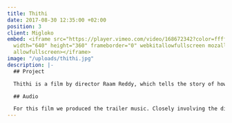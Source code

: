 ```yaml
---
title: Thithi
date: 2017-08-30 12:35:00 +02:00
position: 3
client: Migloko
embed: <iframe src="https://player.vimeo.com/video/168672342?color=ffffff&title=0&byline=0&portrait=0"
  width="640" height="360" frameborder="0" webkitallowfullscreen mozallowfullscreen
  allowfullscreen></iframe>
image: "/uploads/thithi.jpg"
description: |-
  ## Project

  Thithi is a film by director Raam Reddy, which tells the story of how three generations of men in a remote village in South-India, react to the death of their 101-year-old patriarch. The film was reviewed favorably and has won awards at various international film festivals. Watch [the full movie](https://www.netflix.com/title/80107370) on Netflix.

  ## Audio

  For this film we produced the trailer music. Closely involving the director, we composed a soundtrack, matching the characters and mood of the film as accurately as possible. In order to do so, we used all kinds of instruments, as well as recordings of local musicians from Nodekoppalu, the village where the story is set.
---
```


